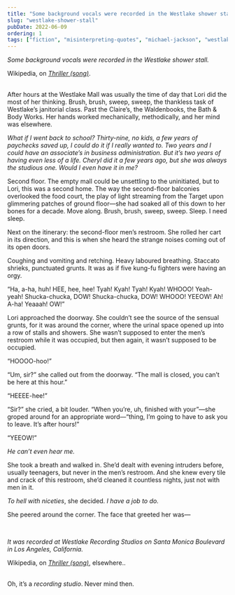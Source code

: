 ```yaml
---
title: "Some background vocals were recorded in the Westlake shower stall"
slug: "westlake-shower-stall"
pubDate: 2022-06-09
ordering: 1
tags: ["fiction", "misinterpreting-quotes", "michael-jackson", "westlake", "lori", "awkward"]
---
```


_Some background vocals were recorded in the Westlake shower stall._
<div class="quote-attribution">
Wikipedia, on <a href="https://en.wikipedia.org/wiki/Thriller_(song)"><i>Thriller (song)</i></a>.
</div>

<br />

<span class="small-caps">After hours at the Westlake Mall</span> was usually the time of day that Lori did the most of her thinking. Brush, brush, sweep, sweep, the thankless task of Westlake’s janitorial class. Past the Claire’s, the Waldenbooks, the Bath & Body Works. Her hands worked mechanically, methodically, and her mind was elsewhere.

_What if I went back to school? Thirty-nine, no kids, a few years of paychecks saved up, I could do it if I really wanted to. Two years and I could have an associate’s in business administration. But it’s two years of having even less of a life. Cheryl did it a few years ago, but she was always the studious one. Would I even have it in me?_

Second floor. The empty mall could be unsettling to the uninitiated, but to Lori, this was a second home. The way the second-floor balconies overlooked the food court, the play of light streaming from the Target upon glimmering patches of ground floor—she had soaked all of this down to her bones for a decade. Move along. Brush, brush, sweep, sweep. Sleep. I need sleep.

Next on the itinerary: the second-floor men’s restroom. She rolled her cart in its direction, and this is when she heard the strange noises coming out of its open doors.

Coughing and vomiting and retching. Heavy laboured breathing. Staccato shrieks, punctuated grunts. It was as if five kung-fu fighters were having an orgy.

“Ha, a-ha, huh! HEE, hee, hee! Tyah! Kyah! Tyah! Kyah! WHOOO! Yeah-yeah! Shucka-chucka, DOW! Shucka-chucka, DOW! WHOOO! YEEOW! Ah! A-ha! Yeaaah! OW!”

Lori approached the doorway. She couldn’t see the source of the sensual grunts, for it was around the corner, where the urinal space opened up into a row of stalls and showers. She wasn’t supposed to enter the men’s restroom while it was occupied, but then again, it wasn’t supposed to be occupied.

“HOOOO-hoo!”

“Um, sir?” she called out from the doorway. “The mall is closed, you can’t be here at this hour.”

“HEEEE-hee!”

“Sir?” she cried, a bit louder. “When you’re, uh, finished with your”—she groped around for an appropriate word—“thing, I’m going to have to ask you to leave. It’s after hours!”

“YEEOW!”

_He can’t even hear me._

She took a breath and walked in. She’d dealt with evening intruders before, usually teenagers, but never in the men’s restroom. And she knew every tile and crack of this restroom, she’d cleaned it countless nights, just not with men in it.

_To hell with niceties_, she decided. _I have a job to do._

She peered around the corner. The face that greeted her was—

<br />

_It was recorded at Westlake Recording Studios on Santa Monica Boulevard in Los Angeles, California._
<div class="quote-attribution">
Wikipedia, on <a href="https://en.wikipedia.org/wiki/Thriller_(song)"><i>Thriller (song)</i></a>, elsewhere..
</div>

<br />

Oh, it’s a _recording studio_. Never mind then.
